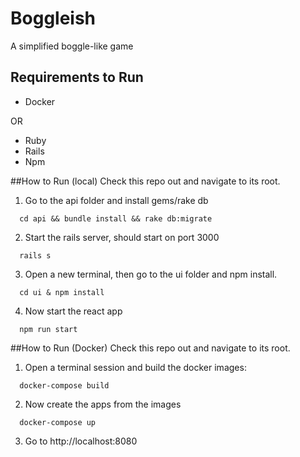 # Boggleish
A simplified boggle-like game

## Requirements to Run

* Docker

OR

* Ruby
* Rails
* Npm

##How to Run (local)
Check this repo out and navigate to its root.

1) Go to the api folder and install gems/rake db

  ```
	cd api && bundle install && rake db:migrate
  ```
	
2) Start the rails server, should start on port 3000

  ```
	rails s
  ```

3) Open a new terminal, then go to the ui folder and npm install.

  ```
	cd ui & npm install
  ```

4) Now start the react app

  ```
	npm run start
  ```

##How to Run (Docker)
Check this repo out and navigate to its root.

1) Open a terminal session and build the docker images:

  ```
	docker-compose build
  ```

2) Now create the apps from the images

  ```
	docker-compose up
  ```

3) Go to http://localhost:8080
	

